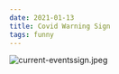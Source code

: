 ```yaml
---
date: 2021-01-13
title: Covid Warning Sign
tags: funny
---
```


![current-eventssign.jpeg](https://raw.githubusercontent.com/muneer78/muneer78.github.io/master/images/current-eventssign.jpeg)

